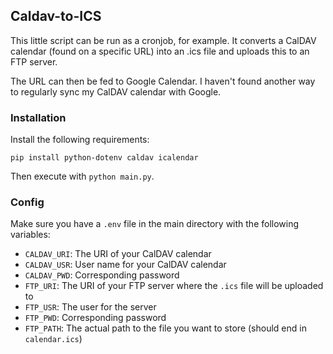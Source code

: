 ## Caldav-to-ICS

This little script can be run as a cronjob, for example. 
It converts a CalDAV calendar (found on a specific URL) into an .ics file and uploads this to an FTP server.

The URL can then be fed to Google Calendar. I haven't found another way to regularly sync my CalDAV calendar with Google.

### Installation

Install the following requirements: 

`pip install python-dotenv caldav icalendar`

Then execute with `python main.py`. 

### Config

Make sure you have a `.env` file in the main directory with the following variables:

* `CALDAV_URI`: The URI of your CalDAV calendar
* `CALDAV_USR`: User name for your CalDAV calendar
* `CALDAV_PWD`: Corresponding password
* `FTP_URI`: The URI of your FTP server where the `.ics` file will be uploaded to
* `FTP_USR`: The user for the server
* `FTP_PWD`: Corresponding password
* `FTP_PATH`: The actual path to the file you want to store (should end in `calendar.ics`)

